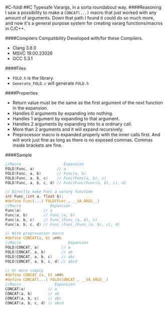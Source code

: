 #C-foldl
##C Typesafe Varargs, in a sorta roundabout way.
####Reasoning
I saw a possibility to make a `CONCAT(...)` macro that just worked with any amount of arguments. Down that path I found it could do so much more, and now it's a general purpose system for creating vararg functions/macros in C/C++.

####Compilers Compatibility 
Developed with/for these Compilers.
- Clang 3.8.0
- MSVC 19.00.23026
- GCC 5.3.1

####Files
- `FOLD.h` is the library.
- `Generate_FOLD.c` will generate `FOLD.h`

####Properties
- Return value must be the same as the first argument of the next function in the expansion.
- Handles 0 arguments by expanding into nothing.
- Handles 1 argument by expanding to that argument.
- Handles 2 arguments by expanding into to a ordinary call.
- More than 2 arguments and it will expand recursively.
- Preprocessor macro is expanded properly with the inner calls first.
  And will work just fine as long as there is no exposed commas.
  Commas inside brackets are fine.

####Sample
```C
//Macro                   Expansion
FOLD(Func, a)          // a
FOLD(Func, a, b)       // Func(a, b)
FOLD(Func, a, b, c)    // Func(Func(a, b), c)
FOLD(Func, a, b, c, d) // Func(Func(Func(a, b), c), d)
```
```C
// Directly make Func a vararg function
int Func_(int a, float b);
#define Func(...) FOLD(Func_, __VA_ARGS__)
//Macro             Expansion
Func(a)          // a
Func(a, b)       // Func_(a, b)
Func(a, b, c)    // Func_(Func_(a, b), c)
Func(a, b, c, d) // Func_(Func_(Func_(a, b), c), d)
```
```C
// With preprocessor macro
#define CONCAT(a, b) a##b
//Macro                     Expansion
FOLD(CONCAT, a)          // a
FOLD(CONCAT, a, b)       // ab
FOLD(CONCAT, a, b, c)    // abc
FOLD(CONCAT, a, b, c, d) // abcd
```
```C
// Or more simply
#define CONCAT_(a, b) a##b
#define CONCAT(...) FOLD(CONCAT_, __VA_ARGS__)
//Macro               Expansion
CONCAT(a)          // a
CONCAT(a, b)       // ab
CONCAT(a, b, c)    // abc
CONCAT(a, b, c, d) // abcd
```
